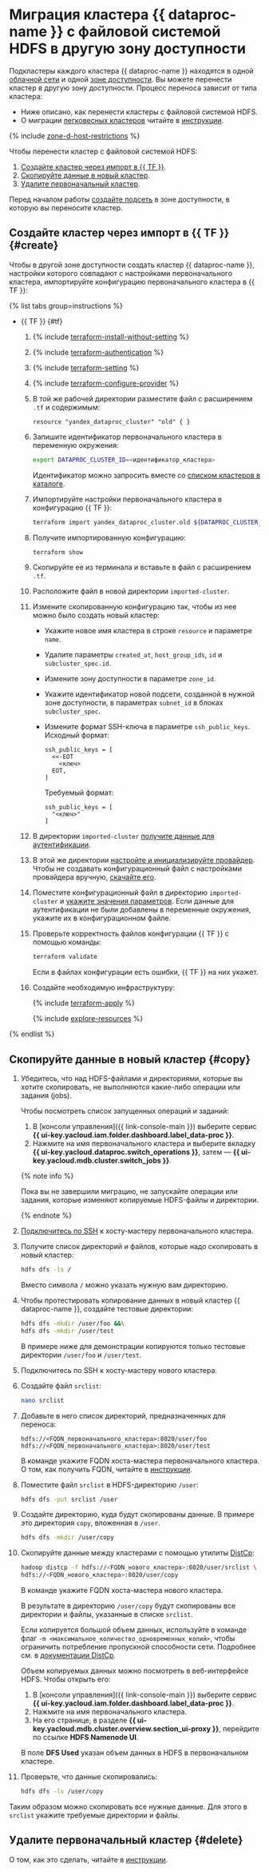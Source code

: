 # Миграция кластера {{ dataproc-name }} с файловой системой HDFS в другую зону доступности


Подкластеры каждого кластера {{ dataproc-name }} находятся в одной [облачной сети](../../../vpc/concepts/network.md#network) и одной [зоне доступности](../../../overview/concepts/geo-scope.md). Вы можете перенести кластер в другую зону доступности. Процесс переноса зависит от типа кластера:

* Ниже описано, как перенести кластеры с файловой системой HDFS.
* О миграции [легковесных кластеров](../../../data-proc/concepts/index.md#light-weight-clusters) читайте в [инструкции](../../../data-proc/operations/migration-to-an-availability-zone.md).

{% include [zone-d-host-restrictions](../../../_includes/mdb/ru-central1-d-broadwell.md) %}

Чтобы перенести кластер с файловой системой HDFS:

1. [Создайте кластер через импорт в {{ TF }}](#create).
1. [Скопируйте данные в новый кластер](#copy).
1. [Удалите первоначальный кластер](#delete).

Перед началом работы [создайте подсеть](../../../vpc/operations/subnet-create.md) в зоне доступности, в которую вы переносите кластер.

## Создайте кластер через импорт в {{ TF }} {#create}

Чтобы в другой зоне доступности создать кластер {{ dataproc-name }}, настройки которого совпадают с настройками первоначального кластера, импортируйте конфигурацию первоначального кластера в {{ TF }}:

{% list tabs group=instructions %}

* {{ TF }} {#tf}

   1. {% include [terraform-install-without-setting](../../../_includes/mdb/terraform/install-without-setting.md) %}
   1. {% include [terraform-authentication](../../../_includes/mdb/terraform/authentication.md) %}
   1. {% include [terraform-setting](../../../_includes/mdb/terraform/setting.md) %}
   1. {% include [terraform-configure-provider](../../../_includes/mdb/terraform/configure-provider.md) %}
   1. В той же рабочей директории разместите файл с расширением `.tf` и содержимым:

      ```hcl
      resource "yandex_dataproc_cluster" "old" { }
      ```

   1. Запишите идентификатор первоначального кластера в переменную окружения:

      ```bash
      export DATAPROC_CLUSTER_ID=<идентификатор_кластера>
      ```

      Идентификатор можно запросить вместе со [списком кластеров в каталоге](../../../data-proc/operations/cluster-list.md#list).

   1. Импортируйте настройки первоначального кластера в конфигурацию {{ TF }}:

      ```bash
      terraform import yandex_dataproc_cluster.old ${DATAPROC_CLUSTER_ID}
      ```

   1. Получите импортированную конфигурацию:

      ```bash
      terraform show
      ```

   1. Скопируйте ее из терминала и вставьте в файл с расширением `.tf`.
   1. Расположите файл в новой директории `imported-cluster`.
   1. Измените скопированную конфигурацию так, чтобы из нее можно было создать новый кластер:

      * Укажите новое имя кластера в строке `resource` и параметре `name`.
      * Удалите параметры `created_at`, `host_group_ids`, `id` и `subcluster_spec.id`.
      * Измените зону доступности в параметре `zone_id`.
      * Укажите идентификатор новой подсети, созданной в нужной зоне доступности, в параметрах `subnet_id` в блоках `subcluster_spec`.
      * Измените формат SSH-ключа в параметре `ssh_public_keys`. Исходный формат:

         ```hcl
         ssh_public_keys = [
           <<-EOT
             <ключ>
           EOT,
         ]
         ```

         Требуемый формат:

         ```hcl
         ssh_public_keys = [
           "<ключ>"
         ]
         ```

   1. В директории `imported-cluster` [получите данные для аутентификации](../../../tutorials/infrastructure-management/terraform-quickstart.md#get-credentials).
   1. В этой же директории [настройте и инициализируйте провайдер](../../../tutorials/infrastructure-management/terraform-quickstart.md#configure-provider). Чтобы не создавать конфигурационный файл с настройками провайдера вручную, [скачайте его](https://github.com/yandex-cloud-examples/yc-terraform-provider-settings/blob/main/provider.tf).
   1. Поместите конфигурационный файл в директорию `imported-cluster` и [укажите значения параметров](../../../tutorials/infrastructure-management/terraform-quickstart.md#configure-provider). Если данные для аутентификации не были добавлены в переменные окружения, укажите их в конфигурационном файле.
   1. Проверьте корректность файлов конфигурации {{ TF }} с помощью команды:

      ```bash
      terraform validate
      ```

      Если в файлах конфигурации есть ошибки, {{ TF }} на них укажет.

   1. Создайте необходимую инфраструктуру:

      {% include [terraform-apply](../../../_includes/mdb/terraform/apply.md) %}

      {% include [explore-resources](../../../_includes/mdb/terraform/explore-resources.md) %}

{% endlist %}

## Скопируйте данные в новый кластер {#copy}

1. Убедитесь, что над HDFS-файлами и директориями, которые вы хотите скопировать, не выполняются какие-либо операции или задания (jobs).

   Чтобы посмотреть список запущенных операций и заданий:

   1. В [консоли управления]({{ link-console-main }}) выберите сервис **{{ ui-key.yacloud.iam.folder.dashboard.label_data-proc }}**.
   1. Нажмите на имя первоначального кластера и выберите вкладку **{{ ui-key.yacloud.dataproc.switch_operations }}**, затем — **{{ ui-key.yacloud.mdb.cluster.switch_jobs }}**.

   {% note info %}

   Пока вы не завершили миграцию, не запускайте операции или задания, которые изменяют копируемые HDFS-файлы и директории.

   {% endnote %}

1. [Подключитесь по SSH](../../../data-proc/operations/connect.md#data-proc-ssh) к хосту-мастеру первоначального кластера.
1. Получите список директорий и файлов, которые надо скопировать в новый кластер:

   ```bash
   hdfs dfs -ls /
   ```

   Вместо символа `/` можно указать нужную вам директорию.

1. Чтобы протестировать копирование данных в новый кластер {{ dataproc-name }}, создайте тестовые директории:

   ```bash
   hdfs dfs -mkdir /user/foo &&\
   hdfs dfs -mkdir /user/test
   ```

   В примере ниже для демонстрации копируются только тестовые директории `/user/foo` и `/user/test`.

1. Подключитесь по SSH к хосту-мастеру нового кластера.
1. Создайте файл `srclist`:

   ```bash
   nano srclist
   ```

1. Добавьте в него список директорий, предназначенных для переноса:

   ```text
   hdfs://<FQDN_первоначального_кластера>:8020/user/foo
   hdfs://<FQDN_первоначального_кластера>:8020/user/test
   ```

   В команде укажите FQDN хоста-мастера первоначального кластера. О том, как получить FQDN, читайте в [инструкции](../../../data-proc/operations/connect.md#fqdn).

1. Поместите файл `srclist` в HDFS-директорию `/user`:

   ```bash
   hdfs dfs -put srclist /user
   ```

1. Создайте директорию, куда будут скопированы данные. В примере это директория `copy`, вложенная в `/user`.

   ```bash
   hdfs dfs -mkdir /user/copy
   ```

1. Скопируйте данные между кластерами с помощью утилиты [DistCp](https://hadoop.apache.org/docs/current/hadoop-distcp/DistCp.html):

   ```bash
   hadoop distcp -f hdfs://<FQDN_нового_кластера>:8020/user/srclist \
   hdfs://<FQDN_нового_кластера>:8020/user/copy
   ```

   В команде укажите FQDN хоста-мастера нового кластера.

   В результате в директорию `/user/copy` будут скопированы все директории и файлы, указанные в списке `srclist`.

   Если копируется большой объем данных, используйте в команде флаг `-m <максимальное_количество_одновременных_копий>`, чтобы ограничить потребление пропускной способности сети. Подробнее см. в [документации DistCp](https://hadoop.apache.org/docs/r3.2.2/hadoop-distcp/DistCp.html#Command_Line_Options).

   Объем копируемых данных можно посмотреть в веб-интерфейсе HDFS. Чтобы открыть его:

   1. В [консоли управления]({{ link-console-main }}) выберите сервис **{{ ui-key.yacloud.iam.folder.dashboard.label_data-proc }}**.
   1. Нажмите на имя первоначального кластера.
   1. На его странице, в разделе **{{ ui-key.yacloud.mdb.cluster.overview.section_ui-proxy }}**, перейдите по ссылке **HDFS Namenode UI**.

   В поле **DFS Used** указан объем данных в HDFS в первоначальном кластере.

1. Проверьте, что данные скопировались:

   ```bash
   hdfs dfs -ls /user/copy
   ```

Таким образом можно скопировать все нужные данные. Для этого в `srclist` укажите требуемые директории и файлы.

## Удалите первоначальный кластер {#delete}

О том, как это сделать, читайте в [инструкции](../../../data-proc/operations/cluster-delete.md).
